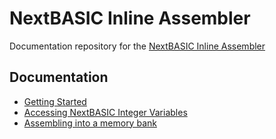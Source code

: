 # NextBASIC Inline Assembler 
Documentation repository for the [NextBASIC Inline Assembler](https://taylorza.itch.io/nextbasic-inline-assembler)

## Documentation
* [Getting Started](Documentation/Getting-Started.md)
* [Accessing NextBASIC Integer Variables](Documentation/NextBASIC-IntegerVariables.md)
* [Assembling into a memory bank](Documentation/Assemble-to-bank.md)


